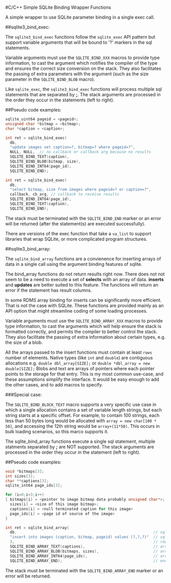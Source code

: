 #C/C++ Simple SQLite Binding Wrapper Functions

A simple wrapper to use SQLite parameter binding in a single exec call. 

##sqlite3_bind_exec:

The `sqlite3_bind_exec` functions follow the `sqlite_exec` API pattern
but support variable arguments that will be bound to '?' markers
in the sql statements.

Variable arguments must use the `SQLITE_BIND_XXX` macros to provide type
information, to cast the argument which notifies the compiler of the type and
ensures the correct size conversion on the stack. They also facilitates
the passing of extra parameters with the argument (such as the size parameter
in the `SQLITE_BIND_BLOB` macro). 

Like `sqlite_exec`, the `sqlite3_bind_exec` functions will process multiple sql 
statements that are separated by **;**. The stack arguments are processed in the
order they occur in the statements (left to right). 

##Pseudo code examples:

```C
sqlite_uint64 pageid = <pageid>;
unsigned char *bitmap = <bitmap>;
char *caption = <caption>;

int ret = sqlite_bind_exec(
  db, 
  "update images set caption=?, bitmap=? where pageid=?", 
  NULL, NULL,  // no callback or callback arg because no results
  SQLITE_BIND_TEXT(caption), 
  SQLITE_BIND_BLOB(bitmap, size), 
  SQLITE_BIND_INT64(page_id), 
  SQLITE_BIND_END);

int ret = sqlite_bind_exec(
  db, 
  "select bitmap, size from images where pageid=? or caption=?", 
  callback, cb_arg, // callback to receive results
  SQLITE_BIND_INT64(page_id), 
  SQLITE_BIND_TEXT(caption), 
  SQLITE_BIND_END);
```

The stack must be terminated with the `SQLITE_BIND_END` marker or an error
will be returned (after the statement(s) are executed successfully).

There are versions of the exec function that take a `va_list` to support libraries
that wrap SQLite, or more complicated program structures.

##sqlite3_bind_array:

The `sqlite_bind_array` functions are a convienence for inserting arrays
of data in a single call using the argument binding features of sqlite.
 
The bind_array functions do not return results right now. There does not
not seem to be a need to execute a set of **selects** with an array of data.
**inserts** and **updates** are better suited to this feature. The functions
will return an error if the statement has result columns.

In some RDMS array binding for inserts can be significantly more efficient.
That is not the case with SQLite. These functions are provided mainly as an
API option that might streamline coding of some loading processes.
 
Variable arguments must use the `SQLITE_BIND_ARRAY_XXX` macros to provide type
information, to cast the arguments which will help ensure the stack is
formatted correctly, and permits the compiler to better control the stack. 
They also facilitate the passing of extra information about certain types, 
e.g. the size of a blob.  
 
All the arrays passed to the insert functions must contain at least `rows` number
of elements. Native types (like `int` and `double`) are contiguous allocations e.g.
`double dbl_array[SIZE];` or `double *dbl_array = new double[SIZE];` 
Blobs and text are arrays of pointers where each pointer points to the storage
for that entry. This is my most common use-case, and these assumptions simplify
the interface. It would be easy enough to add the other cases, and to add macros
to specify.
 
###Special case:

The `SQLITE_BIND_BLOCK_TEXT` macro supports a very specific use case in which
a single allocation contains a set of variable length strings, but each string
starts at a specific offset. For example, to contain 100 strings, each less than
50 bytes long would be allocated with `array = new char[100 * 50]`, and accessing
the 12th string would be `array+(11*50)`. This occurs in bulk loading scenarios,
so this marco supports it.

The sqlite_bind_array functions execute a single sql statement, multiple statments
separated by **;** are NOT supported. The stack arguments are processed in the
order they occur in the statement (left to right).

##Pseudo code examples:

```C
void *bitmaps[3];   
int sizes[3];
char **captions[3];
sqlite_int64 page_ids[3];

for (i=0;i<3;i++) 
{ bitmaps[i] = <pointer to image bitmap data probably unsigned char*>;
  sizes[i] = <size of this image bitmap>;
  captions[i] = <null terminated caption for this image>
  page_ids[i] = <page id of source of the image>
}  

int ret = sqlite_bind_array(
  db,                                                            // sqlite3* 
  "insert into images (caption, bitmap, pageid) values (?,?,?)"  // sql with parameters 
  3,                                                             // rows to insert
  SQLITE_BIND_ARRAY_TEXT(captions),                              // array of captions
  SQLITE_BIND_ARRAY_BLOB(bitmaps, sizes),                        // array of bitmaps and sizes for each
  SQLITE_BIND_ARRAY_INT64(page_ids),                             // array of page_ids
  SQLITE_BIND_ARRAY_END);                                        // end of variable args marker 
```

The stack must be terminated with the `SQLITE_BIND_ARRAY_END` marker or an error
will be returned.


 